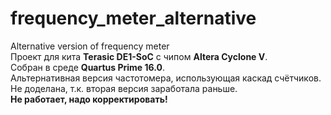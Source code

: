 # frequency_meter_alternative
 Alternative version of frequency meter  
Проект для кита **Terasic DE1-SoC** с чипом **Altera Cyclone V**.  
Собран в среде **Quartus Prime 16.0**.  
Альтернативная версия частотомера, использующая каскад счётчиков. Не доделана, т.к. вторая версия заработала раньше.  
**Не работает, надо корректировать!**
